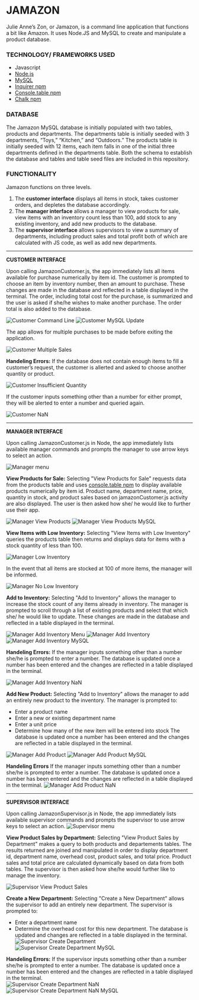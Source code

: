 # JAMAZON # 
Julie Anne’s Zon, or Jamazon, is a command line application that functions a bit like Amazon. It uses Node.JS and MySQL to create and manipulate a product database. 

### TECHNOLOGY/ FRAMEWORKS USED ###
+ Javascript
+ [Node.js](https://nodejs.org/en/)
+ [MySQL](https://www.mysql.com/)
+ [Inquirer npm](https://www.npmjs.com/package/inquirer)
+ [Console.table npm](https://www.npmjs.com/package/console.table)
+ [Chalk npm](https://www.npmjs.com/package/chalk)

### DATABASE ###
The Jamazon MySQL database is initially populated with two tables, products and departments. The departments table is initially seeded with 3 departments, “Toys,” “Kitchen,” and “Outdoors.” The products table is initially seeded with 12 items, each item falls in one of the initial three departments defined in the departments table. Both the schema to establish the database and tables and table seed files are included in this repository. 

### FUNCTIONALITY ###
Jamazon functions on three levels.  
1. The **customer interface** displays all items in stock, takes customer orders, and depletes the database accordingly.  
1. The **manager interface** allows a manager to view products for sale, view items with an inventory count less than 100, add stock to any existing inventory, and add new products to the database. 
1. The **supervisor interface** allows  supervisors to view a summary of departments, including product sales and total profit both of which are calculated with JS code, as well as add new departments. 

___
__CUSTOMER INTERFACE__

Upon calling JamazonCustomer.js, the app immediately lists all items available for purchase numerically by item id.  The customer is prompted to choose an item by inventory number, then an amount to purchase. These changes are made in the database and reflected in a table displayed in the terminal.  The order, including total cost for the purchase, is summarized and the user is asked if she/he wishes to make another purchase. The order total is also added to the database.

![Customer Command Line](/images/image15.png)
![Customer MySQL Update](/images/image8.png)


The app allows for multiple purchases to be made before exiting the application. 

![Customer Multiple Sales](/images/image4.png)

__Handeling Errors:__ 
If the database does not contain enough items to fill a customer’s request, the customer is allerted and asked to choose another quantity or product.  

![Customer Insufficient Quantity](/images/image3.png)

If the customer inputs something other than a number for either prompt, they will be alerted to enter a number and queried again. 

![Customer NaN](/images/image23.png)

___

__MANAGER INTERFACE__

Upon calling JamazonCustomer.js in Node, the app immediately lists available manager commands and prompts the manager to use arrow keys to select an action. 

![Manager menu](/images/image16.png)

__View Products for Sale:__ 
Selecting "View Products for Sale" requests data from the products table and uses [console.table npm](https://www.npmjs.com/package/console.table) to display available products numerically by item id. Product name, department name, price, quantity in stock, and product sales based on jamazonCustomer.js activity are also displayed.  The user is then asked how she/ he would like to further use their app. 

![Manager View Products](/images/image31.png)
![Manager View Products MySQL](/images/image9.png)

__View Items with Low Inventory:__ 
Selecting "View Items with Low Inventory" queries the products table then returns and displays data for items with a stock quantity of less than 100. 

![Manager Low Inventory](/images/image1.png)

In the event that all items are stocked at 100 of more items, the manager will be informed. 

![Manager No Low Inventory](/images/image18.png)

__Add to Inventory:__ 
Selecting "Add to Inventory" allows the manager to increase the stock count of any items already in inventory. The manager is prompted to scroll through a list of existing products and select that which she/ he would like to update. These changes are made in the database and reflected in a table displayed in the terminal.   

![Manager Add Inventory Menu](/images/image2.png)
![Manager Add Inventory](/images/image6.png)
![Manager Add Inventory MySQL](/images/image7.png)

__Handeling Errors:__ 
If the manager inputs something other than a number she/he is prompted to enter a number. The database is updated once a number has been entered and the changes are reflected in a table displayed in the terminal. 

![Manager Add Inventory NaN](/images/image13.png)

__Add New Product:__ 
Selecting "Add to Inventory" allows the manager to add an entirely new product to the inventory. The manager is prompted to: 
* Enter a product name
* Enter a new or existing department name 
* Enter a unit price
* Determine how many of the new item will be entered into stock
The database is updated once a number has been entered and the changes are reflected in a table displayed in the terminal. 

![Manager Add Product](/images/image24.png) 
![Manager Add Product MySQL](/images/image27.png)

__Handeling Errors__
If the manager inputs something other than a number she/he is prompted to enter a number. The database is updated once a number has been entered and the changes are reflected in a table displayed in the terminal. 
![Manager Add Product NaN](/images/image19.png)

___
__SUPERVISOR INTERFACE__

Upon calling JamazonSupervisor.js in Node, the app immediately lists available supervisor commands and prompts the supervisor to use arrow keys to select an action.
![Supervisor menu](/images/image22.png)

__View Product Sales by Department:__ 
Selecting "View Product Sales by Department" makes a query to both products and departements tables.  The results returned are joined and manipulated in order to display department id, department name, overhead cost, product sales, and total price.  Product sales and total price are calculated dynamically based on data from both tables. The supervisor is then asked how she/he would further like to manage the inventory. 

![Supervisor View Product Sales](/images/image12.png)

__Create a New Department:__ 
Selecting "Create a New Department" allows the supervisor to add an entirely new department. The supervisor is prompted to: 
* Enter a department name
* Determine the overhead cost for this new department. 
The database is updated and changes are reflected in a table displayed in the terminal. 
![Supervisor Create Department](/images/image14.png)
![Supervisor Create Department MySQL](/images/image20.png)

__Handeling Errors:__ 
If the supervisor inputs something other than a number she/he is prompted to enter a number. The database is updated once a number has been entered and the changes are reflected in a table displayed in the terminal.  
![Supervisor Create Department NaN](/images/image10.png)
![Supervisor Create Department NaN MySQL](/images/image20.png)